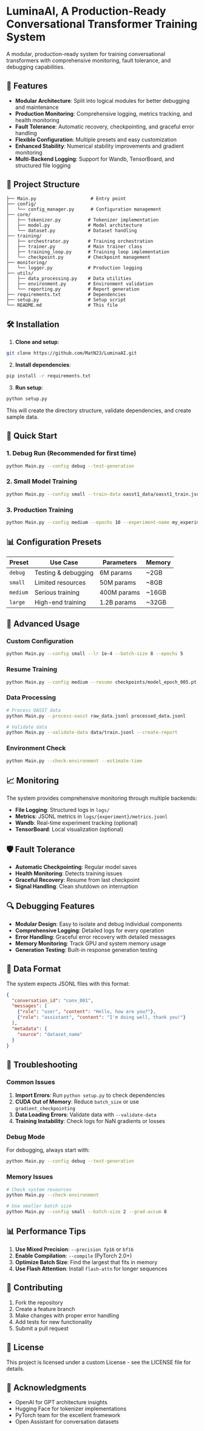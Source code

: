 # LuminaAI, A Production-Ready Conversational Transformer Training System

A modular, production-ready system for training conversational transformers with comprehensive monitoring, fault tolerance, and debugging capabilities.

## 🚀 Features

- **Modular Architecture**: Split into logical modules for better debugging and maintenance
- **Production Monitoring**: Comprehensive logging, metrics tracking, and health monitoring
- **Fault Tolerance**: Automatic recovery, checkpointing, and graceful error handling
- **Flexible Configuration**: Multiple presets and easy customization
- **Enhanced Stability**: Numerical stability improvements and gradient monitoring
- **Multi-Backend Logging**: Support for Wandb, TensorBoard, and structured file logging

## 📁 Project Structure

```
├── Main.py                    # Entry point
├── config/
│   └── config_manager.py      # Configuration management
├── core/
│   ├── tokenizer.py          # Tokenizer implementation
│   ├── model.py              # Model architecture
│   └── dataset.py            # Dataset handling
├── training/
│   ├── orchestrator.py       # Training orchestration
│   ├── trainer.py            # Main trainer class
│   ├── training_loop.py      # Training loop implementation
│   └── checkpoint.py         # Checkpoint management
├── monitoring/
│   └── logger.py             # Production logging
├── utils/
│   ├── data_processing.py    # Data utilities
│   ├── environment.py        # Environment validation
│   └── reporting.py          # Report generation
├── requirements.txt          # Dependencies
├── setup.py                  # Setup script
└── README.md                 # This file
```

## 🛠️ Installation

1. **Clone and setup**:
```bash
git clone https://github.com/MatN23/LuminaAI.git
```

2. **Install dependencies**:
```bash
pip install -r requirements.txt
```

3. **Run setup**:
```bash
python setup.py
```

This will create the directory structure, validate dependencies, and create sample data.

## 🚀 Quick Start

### 1. Debug Run (Recommended for first time)
```bash
python Main.py --config debug --test-generation
```

### 2. Small Model Training
```bash
python Main.py --config small --train-data oasst1_data/oasst1_train.jsonl --eval-data data/eval.jsonl
```

### 3. Production Training
```bash
python Main.py --config medium --epochs 10 --experiment-name my_experiment
```

## 📊 Configuration Presets

| Preset | Use Case | Parameters | Memory |
|--------|----------|------------|---------|
| `debug` | Testing & debugging | 6M params | ~2GB |
| `small` | Limited resources | 50M params | ~8GB |
| `medium` | Serious training | 400M params | ~16GB |
| `large` | High-end training | 1.2B params | ~32GB |

## 🔧 Advanced Usage

### Custom Configuration
```bash
python Main.py --config small --lr 1e-4 --batch-size 8 --epochs 5
```

### Resume Training
```bash
python Main.py --config medium --resume checkpoints/model_epoch_005.pt
```

### Data Processing
```bash
# Process OASST data
python Main.py --process-oasst raw_data.jsonl processed_data.jsonl

# Validate data
python Main.py --validate-data data/train.jsonl --create-report
```

### Environment Check
```bash
python Main.py --check-environment --estimate-time
```

## 📈 Monitoring

The system provides comprehensive monitoring through multiple backends:

- **File Logging**: Structured logs in `logs/`
- **Metrics**: JSONL metrics in `logs/{experiment}/metrics.jsonl`
- **Wandb**: Real-time experiment tracking (optional)
- **TensorBoard**: Local visualization (optional)

## 🛡️ Fault Tolerance

- **Automatic Checkpointing**: Regular model saves
- **Health Monitoring**: Detects training issues
- **Graceful Recovery**: Resume from last checkpoint
- **Signal Handling**: Clean shutdown on interruption

## 🔍 Debugging Features

- **Modular Design**: Easy to isolate and debug individual components
- **Comprehensive Logging**: Detailed logs for every operation
- **Error Handling**: Graceful error recovery with detailed messages
- **Memory Monitoring**: Track GPU and system memory usage
- **Generation Testing**: Built-in response generation testing

## 📝 Data Format

The system expects JSONL files with this format:

```json
{
  "conversation_id": "conv_001",
  "messages": [
    {"role": "user", "content": "Hello, how are you?"},
    {"role": "assistant", "content": "I'm doing well, thank you!"}
  ],
  "metadata": {
    "source": "dataset_name"
  }
}
```

## 🚨 Troubleshooting

### Common Issues

1. **Import Errors**: Run `python setup.py` to check dependencies
2. **CUDA Out of Memory**: Reduce `batch_size` or use `gradient_checkpointing`
3. **Data Loading Errors**: Validate data with `--validate-data`
4. **Training Instability**: Check logs for NaN gradients or losses

### Debug Mode
For debugging, always start with:
```bash
python Main.py --config debug --test-generation
```

### Memory Issues
```bash
# Check system resources
python Main.py --check-environment

# Use smaller batch size
python Main.py --config small --batch-size 2 --grad-accum 8
```

## 📊 Performance Tips

1. **Use Mixed Precision**: `--precision fp16` or `bf16`
2. **Enable Compilation**: `--compile` (PyTorch 2.0+)
3. **Optimize Batch Size**: Find the largest that fits in memory
4. **Use Flash Attention**: Install `flash-attn` for longer sequences

## 🤝 Contributing

1. Fork the repository
2. Create a feature branch
3. Make changes with proper error handling
4. Add tests for new functionality
5. Submit a pull request

## 📄 License

This project is licensed under a custom License - see the LICENSE file for details.

## 🙏 Acknowledgments

- OpenAI for GPT architecture insights
- Hugging Face for tokenizer implementations
- PyTorch team for the excellent framework
- Open Assistant for conversation datasets